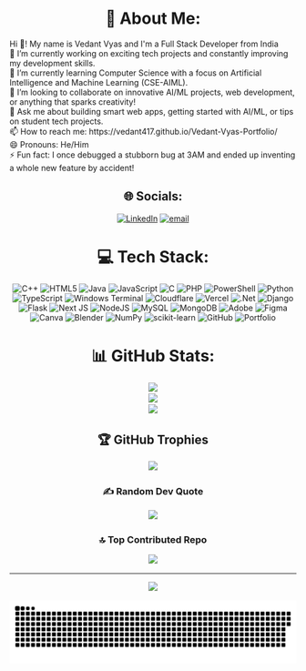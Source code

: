 <div align="center"> 

# 💫 About Me:
</div>
Hi 👋! My name is Vedant Vyas and I'm a Full Stack Developer from India<br>🔭 I’m currently working on exciting tech projects and constantly improving my development skills.<br>🌱 I’m currently learning Computer Science with a focus on Artificial Intelligence and Machine Learning (CSE-AIML).<br>👯 I’m looking to collaborate on innovative AI/ML projects, web development, or anything that sparks creativity!<br>💬 Ask me about building smart web apps, getting started with AI/ML, or tips on student tech projects.<br>📫 How to reach me: https://vedant417.github.io/Vedant-Vyas-Portfolio/<br>😄 Pronouns: He/Him<br>⚡ Fun fact: I once debugged a stubborn bug at 3AM and ended up inventing a whole new feature by accident!


<div align="center"> 
  
## 🌐 Socials:
[![LinkedIn](https://img.shields.io/badge/LinkedIn-%230077B5.svg?logo=linkedin&logoColor=white)](https://linkedin.com/in/http://www.linkedin.com/in/vedant-vyas-5172a028a) [![email](https://img.shields.io/badge/Email-D14836?logo=gmail&logoColor=white)](mailto:vedantvyas77@gmail.com) 
</div>


<div align="center"> 

# 💻 Tech Stack:
![C++](https://img.shields.io/badge/c++-%2300599C.svg?style=plastic&logo=c%2B%2B&logoColor=white) ![HTML5](https://img.shields.io/badge/html5-%23E34F26.svg?style=plastic&logo=html5&logoColor=white) ![Java](https://img.shields.io/badge/java-%23ED8B00.svg?style=plastic&logo=openjdk&logoColor=white) ![JavaScript](https://img.shields.io/badge/javascript-%23323330.svg?style=plastic&logo=javascript&logoColor=%23F7DF1E) ![C](https://img.shields.io/badge/c-%2300599C.svg?style=plastic&logo=c&logoColor=white) ![PHP](https://img.shields.io/badge/php-%23777BB4.svg?style=plastic&logo=php&logoColor=white) ![PowerShell](https://img.shields.io/badge/PowerShell-%235391FE.svg?style=plastic&logo=powershell&logoColor=white) ![Python](https://img.shields.io/badge/python-3670A0?style=plastic&logo=python&logoColor=ffdd54) ![TypeScript](https://img.shields.io/badge/typescript-%23007ACC.svg?style=plastic&logo=typescript&logoColor=white) ![Windows Terminal](https://img.shields.io/badge/Windows%20Terminal-%234D4D4D.svg?style=plastic&logo=windows-terminal&logoColor=white) ![Cloudflare](https://img.shields.io/badge/Cloudflare-F38020?style=plastic&logo=Cloudflare&logoColor=white) ![Vercel](https://img.shields.io/badge/vercel-%23000000.svg?style=plastic&logo=vercel&logoColor=white) ![.Net](https://img.shields.io/badge/.NET-5C2D91?style=plastic&logo=.net&logoColor=white) ![Django](https://img.shields.io/badge/django-%23092E20.svg?style=plastic&logo=django&logoColor=white) ![Flask](https://img.shields.io/badge/flask-%23000.svg?style=plastic&logo=flask&logoColor=white) ![Next JS](https://img.shields.io/badge/Next-black?style=plastic&logo=next.js&logoColor=white) ![NodeJS](https://img.shields.io/badge/node.js-6DA55F?style=plastic&logo=node.js&logoColor=white) ![MySQL](https://img.shields.io/badge/mysql-4479A1.svg?style=plastic&logo=mysql&logoColor=white) ![MongoDB](https://img.shields.io/badge/MongoDB-%234ea94b.svg?style=plastic&logo=mongodb&logoColor=white) ![Adobe](https://img.shields.io/badge/adobe-%23FF0000.svg?style=plastic&logo=adobe&logoColor=white) ![Figma](https://img.shields.io/badge/figma-%23F24E1E.svg?style=plastic&logo=figma&logoColor=white) ![Canva](https://img.shields.io/badge/Canva-%2300C4CC.svg?style=plastic&logo=Canva&logoColor=white) ![Blender](https://img.shields.io/badge/blender-%23F5792A.svg?style=plastic&logo=blender&logoColor=white) ![NumPy](https://img.shields.io/badge/numpy-%23013243.svg?style=plastic&logo=numpy&logoColor=white) ![scikit-learn](https://img.shields.io/badge/scikit--learn-%23F7931E.svg?style=plastic&logo=scikit-learn&logoColor=white) ![GitHub](https://img.shields.io/badge/github-%23121011.svg?style=plastic&logo=github&logoColor=white) ![Portfolio](https://img.shields.io/badge/Portfolio-%23000000.svg?style=plastic&logo=firefox&logoColor=#FF7139)
</div>

<div align="center"> 

# 📊 GitHub Stats:
![](https://github-readme-stats.vercel.app/api?username=Vedant417&theme=dark&hide_border=false&include_all_commits=true&count_private=true)<br/>
![](https://nirzak-streak-stats.vercel.app/?user=Vedant417&theme=dark&hide_border=false)<br/>
![](https://github-readme-stats.vercel.app/api/top-langs/?username=Vedant417&theme=dark&hide_border=false&include_all_commits=true&count_private=true&layout=compact)
</div>

<div align="center"> 
  
## 🏆 GitHub Trophies
![](https://github-profile-trophy.vercel.app/?username=Vedant417&theme=radical&no-frame=true&no-bg=false&margin-w=4)
</div>

<div align="center"> 
  
### ✍️ Random Dev Quote
![](https://quotes-github-readme.vercel.app/api?type=horizontal&theme=radical)
</div>

<div align="center"> 

### 🔝 Top Contributed Repo
![](https://github-contributor-stats.vercel.app/api?username=Vedant417&limit=5&theme=dark&combine_all_yearly_contributions=true)
</div>

<div align="center"> 
  
---
[![](https://visitcount.itsvg.in/api?id=Vedant417&icon=0&color=0)](https://visitcount.itsvg.in)
</div>


![snake gif](https://github.com/Vedant417/Vedant417/blob/output/github-snake-dark.svg)
